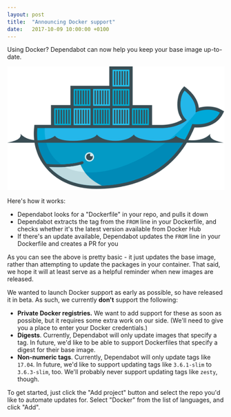 ```yaml
---
layout: post
title:  "Announcing Docker support"
date:   2017-10-09 10:00:00 +0100
---
```


Using Docker? Dependabot can now help you keep your base image up-to-date.

<p class="image-medium">
  <img alt="Weekly bumping demo" src="/images/blog/docker-logo.svg">
</p>

Here's how it works:
- Dependabot looks for a "Dockerfile" in your repo, and pulls it down
- Dependabot extracts the tag from the `FROM` line in your Dockerfile, and
  checks whether it's the latest version available from Docker Hub
- If there's an update available, Dependabot updates the `FROM` line in your
  Dockerfile and creates a PR for you

As you can see the above is pretty basic - it just updates the base image,
rather than attempting to update the packages in your container. That said,
we hope it will at least serve as a helpful reminder when new images are
released.

We wanted to launch Docker support as early as possible, so have released it
in beta. As such, we currently **don't** support the following:
- **Private Docker registries.** We want to add support for these as soon as
  possible, but it requires some extra work on our side. (We'll need to give
  you a place to enter your Docker credentials.)
- **Digests**. Currently, Dependabot will only update images that specify a
  tag. In future, we'd like to be able to support Dockerfiles that specify a
  digest for their base image.
- **Non-numeric tags**. Currently, Dependabot will only update tags like
  `17.04`. In future, we'd like to support updating tags like `3.6.1-slim` to
  `3.6.3-slim`, too. We'll probably never support updating tags like `zesty`,
  though.

To get started, just click the "Add project" button and select the repo
you'd like to automate updates for. Select "Docker" from the list of
languages, and click "Add".
